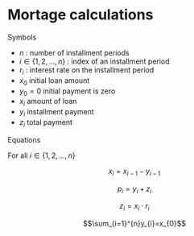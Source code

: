 # Mortage calculations
Symbols

- $n$ : number of installment periods
- $i\in\{1,2,...,n\}$ : index of an installment period
- $r_{i}$ : interest rate on the installment period
- $x_{0}$ initial loan amount
- $y_{0}=0$ initial payment is zero
- $x_{i}$ amount of loan
- $y_{i}$ installment payment
- $z_{i}$ total payment

Equations

For all $i\in\{1,2,...,n\}$

$$x_{i}=x_{i-1}-y_{i-1}$$

$$p_{i}=y_{i}+z_{i}$$

$$z_{i}=x_{i}\cdot r_{i}$$

$$\sum_{i=1}^{n}y_{i}=x_{0}$$

